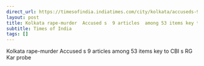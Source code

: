 ```yaml
---
direct_url: https://timesofindia.indiatimes.com/city/kolkata/accuseds-9-articles-among-53-items-key-to-cbis-rg-kar-probe/articleshow/112772911.cms
layout: post
title: Kolkata rape-murder  Accused s  9 articles  among 53 items key to CBI s RG Kar probe
subtitle: Times of India
tags: []
---
```


Kolkata rape-murder  Accused s  9 articles  among 53 items key to CBI s RG Kar probe
